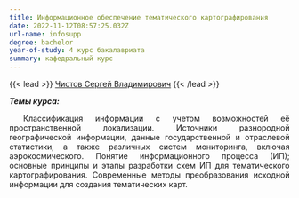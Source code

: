 ```yaml
---
title: Информационное обеспечение тематического картографирования
date: 2022-11-12T08:57:25.032Z
url-name: infosupp
degree: bachelor
year-of-study: 4 курс бакалавриата
summary: кафедральный курс
---
```

{{< lead >}} [Чистов Сергей Владимирович](https://istina.msu.ru/profile/svchistov/) {{< /lead >}}

***Т﻿емы курса:***

<div style="text-align: justify; text-indent: 25px;">
Классификация информации с учетом возможностей её пространственной локализации. Источники разнородной географической информации, данные государственной и отраслевой статистики, а также различных систем мониторинга, включая аэрокосмического. Понятие информационного процесса (ИП); основные принципы и этапы разработки схем ИП для тематического картографирования. Современные методы преобразования исходной информации для создания тематических карт.</div>